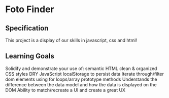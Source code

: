 # Foto Finder
## Specification
This project is a display of our skills in javascript, css and html! 



## Learning Goals
Solidify and demonstrate your use of:
semantic HTML
clean & organized CSS styles
DRY JavaScript
localStorage to persist data
Iterate through/filter dom elements using for loops/array prototype methods
Understands the difference between the data model and how the data is displayed on the DOM
Ability to match/recreate a UI and create a great UX
